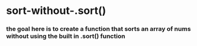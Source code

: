 # sort-without-.sort()

### the goal here is to create a function that sorts an array of nums without using the built in .sort() function
